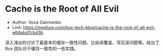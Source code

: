 # Cache is the Root of All Evil

* Author: Vova Galchenko
* Link: https://medium.com/box-tech-blog/cache-is-the-root-of-all-evil-e64ebd7cbd3b

深入浅出的讨论了最基本的缓存一致性问题，比如读覆盖、写后读问题等。给出了 Box 团队对于缓存一致性的一些实践。
